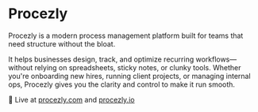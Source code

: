 # Procezly

Procezly is a modern process management platform built for teams that need structure without the bloat.

It helps businesses design, track, and optimize recurring workflows—without relying on spreadsheets, sticky notes, or clunky tools. Whether you're onboarding new hires, running client projects, or managing internal ops, Procezly gives you the clarity and control to make it run smooth.

🔗 Live at [procezly.com](https://procezly.com) and [procezly.io](https://procezly.io)
